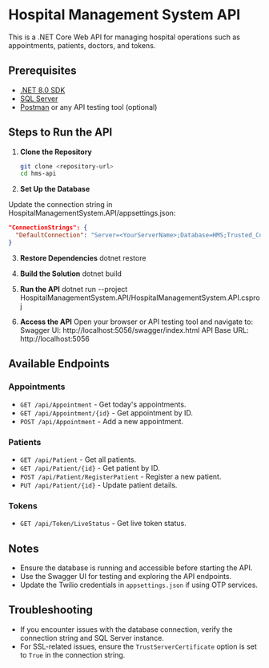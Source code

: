 # Hospital Management System API

This is a .NET Core Web API for managing hospital operations such as appointments, patients, doctors, and tokens.

## Prerequisites

- [.NET 8.0 SDK](https://dotnet.microsoft.com/download/dotnet/8.0)
- [SQL Server](https://www.microsoft.com/en-us/sql-server/sql-server-downloads)
- [Postman](https://www.postman.com/) or any API testing tool (optional)

## Steps to Run the API

1. **Clone the Repository**
   ```bash
   git clone <repository-url>
   cd hms-api
   ```

2. **Set Up the Database**

Update the connection string in HospitalManagementSystem.API/appsettings.json:
```json
"ConnectionStrings": {
  "DefaultConnection": "Server=<YourServerName>;Database=HMS;Trusted_Connection=True;TrustServerCertificate=True;"
}
```

3. **Restore Dependencies**
dotnet restore

4. **Build the Solution**
dotnet build

5. **Run the API**
dotnet run --project HospitalManagementSystem.API/HospitalManagementSystem.API.csproj

6. **Access the API**
Open your browser or API testing tool and navigate to:
Swagger UI: http://localhost:5056/swagger/index.html
API Base URL: http://localhost:5056

## Available Endpoints

### Appointments
- `GET /api/Appointment` - Get today's appointments.
- `GET /api/Appointment/{id}` - Get appointment by ID.
- `POST /api/Appointment` - Add a new appointment.

### Patients
- `GET /api/Patient` - Get all patients.
- `GET /api/Patient/{id}` - Get patient by ID.
- `POST /api/Patient/RegisterPatient` - Register a new patient.
- `PUT /api/Patient/{id}` - Update patient details.

### Tokens
- `GET /api/Token/LiveStatus` - Get live token status.

## Notes
- Ensure the database is running and accessible before starting the API.
- Use the Swagger UI for testing and exploring the API endpoints.
- Update the Twilio credentials in `appsettings.json` if using OTP services.

## Troubleshooting
- If you encounter issues with the database connection, verify the connection string and SQL Server instance.
- For SSL-related issues, ensure the `TrustServerCertificate` option is set to `True` in the connection string.